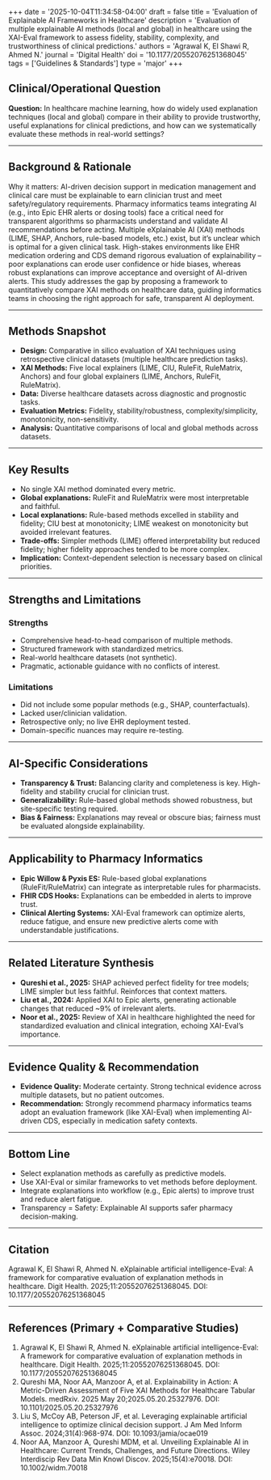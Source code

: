+++
date = '2025-10-04T11:34:58-04:00'
draft = false
title = 'Evaluation of Explainable AI Frameworks in Healthcare'
description = 'Evaluation of multiple explainable AI methods (local and global) in healthcare using the XAI-Eval framework to assess fidelity, stability, complexity, and trustworthiness of clinical predictions.'
authors = 'Agrawal K, El Shawi R, Ahmed N.'
journal = 'Digital Health'
doi = '10.1177/20552076251368045'
tags = ['Guidelines & Standards']
type = 'major'
+++

## Clinical/Operational Question  
**Question:** In healthcare machine learning, how do widely used explanation techniques (local and global) compare in their ability to provide trustworthy, useful explanations for clinical predictions, and how can we systematically evaluate these methods in real-world settings?  

---

## Background & Rationale  
Why it matters: AI-driven decision support in medication management and clinical care must be explainable to earn clinician trust and meet safety/regulatory requirements. Pharmacy informatics teams integrating AI (e.g., into Epic EHR alerts or dosing tools) face a critical need for transparent algorithms so pharmacists understand and validate AI recommendations before acting. Multiple eXplainable AI (XAI) methods (LIME, SHAP, Anchors, rule-based models, etc.) exist, but it’s unclear which is optimal for a given clinical task. High-stakes environments like EHR medication ordering and CDS demand rigorous evaluation of explainability – poor explanations can erode user confidence or hide biases, whereas robust explanations can improve acceptance and oversight of AI-driven alerts. This study addresses the gap by proposing a framework to quantitatively compare XAI methods on healthcare data, guiding informatics teams in choosing the right approach for safe, transparent AI deployment.  

---

## Methods Snapshot  
- **Design:** Comparative in silico evaluation of XAI techniques using retrospective clinical datasets (multiple healthcare prediction tasks).  
- **XAI Methods:** Five local explainers (LIME, CIU, RuleFit, RuleMatrix, Anchors) and four global explainers (LIME, Anchors, RuleFit, RuleMatrix).  
- **Data:** Diverse healthcare datasets across diagnostic and prognostic tasks.  
- **Evaluation Metrics:** Fidelity, stability/robustness, complexity/simplicity, monotonicity, non-sensitivity.  
- **Analysis:** Quantitative comparisons of local and global methods across datasets.  

---

## Key Results  
- No single XAI method dominated every metric.  
- **Global explanations:** RuleFit and RuleMatrix were most interpretable and faithful.  
- **Local explanations:** Rule-based methods excelled in stability and fidelity; CIU best at monotonicity; LIME weakest on monotonicity but avoided irrelevant features.  
- **Trade-offs:** Simpler methods (LIME) offered interpretability but reduced fidelity; higher fidelity approaches tended to be more complex.  
- **Implication:** Context-dependent selection is necessary based on clinical priorities.  

---

## Strengths and Limitations  

### Strengths  
- Comprehensive head-to-head comparison of multiple methods.  
- Structured framework with standardized metrics.  
- Real-world healthcare datasets (not synthetic).  
- Pragmatic, actionable guidance with no conflicts of interest.  

### Limitations  
- Did not include some popular methods (e.g., SHAP, counterfactuals).  
- Lacked user/clinician validation.  
- Retrospective only; no live EHR deployment tested.  
- Domain-specific nuances may require re-testing.  

---

## AI-Specific Considerations  
- **Transparency & Trust:** Balancing clarity and completeness is key. High-fidelity and stability crucial for clinician trust.  
- **Generalizability:** Rule-based global methods showed robustness, but site-specific testing required.  
- **Bias & Fairness:** Explanations may reveal or obscure bias; fairness must be evaluated alongside explainability.  

---

## Applicability to Pharmacy Informatics  
- **Epic Willow & Pyxis ES:** Rule-based global explanations (RuleFit/RuleMatrix) can integrate as interpretable rules for pharmacists.  
- **FHIR CDS Hooks:** Explanations can be embedded in alerts to improve trust.  
- **Clinical Alerting Systems:** XAI-Eval framework can optimize alerts, reduce fatigue, and ensure new predictive alerts come with understandable justifications.  

---

## Related Literature Synthesis  
- **Qureshi et al., 2025:** SHAP achieved perfect fidelity for tree models; LIME simpler but less faithful. Reinforces that context matters.  
- **Liu et al., 2024:** Applied XAI to Epic alerts, generating actionable changes that reduced ~9% of irrelevant alerts.  
- **Noor et al., 2025:** Review of XAI in healthcare highlighted the need for standardized evaluation and clinical integration, echoing XAI-Eval’s importance.  

---

## Evidence Quality & Recommendation  
- **Evidence Quality:** Moderate certainty. Strong technical evidence across multiple datasets, but no patient outcomes.  
- **Recommendation:** Strongly recommend pharmacy informatics teams adopt an evaluation framework (like XAI-Eval) when implementing AI-driven CDS, especially in medication safety contexts.  

---

## Bottom Line  
- Select explanation methods as carefully as predictive models.  
- Use XAI-Eval or similar frameworks to vet methods before deployment.  
- Integrate explanations into workflow (e.g., Epic alerts) to improve trust and reduce alert fatigue.  
- Transparency = Safety: Explainable AI supports safer pharmacy decision-making.  

---

## Citation  
Agrawal K, El Shawi R, Ahmed N. eXplainable artificial intelligence-Eval: A framework for comparative evaluation of explanation methods in healthcare. Digit Health. 2025;11:20552076251368045. DOI: 10.1177/20552076251368045  

---

## References (Primary + Comparative Studies)  
1. Agrawal K, El Shawi R, Ahmed N. eXplainable artificial intelligence-Eval: A framework for comparative evaluation of explanation methods in healthcare. Digit Health. 2025;11:20552076251368045. DOI: 10.1177/20552076251368045  
2. Qureshi MA, Noor AA, Manzoor A, et al. Explainability in Action: A Metric-Driven Assessment of Five XAI Methods for Healthcare Tabular Models. medRxiv. 2025 May 20;2025.05.20.25327976. DOI: 10.1101/2025.05.20.25327976  
3. Liu S, McCoy AB, Peterson JF, et al. Leveraging explainable artificial intelligence to optimize clinical decision support. J Am Med Inform Assoc. 2024;31(4):968-974. DOI: 10.1093/jamia/ocae019  
4. Noor AA, Manzoor A, Qureshi MDM, et al. Unveiling Explainable AI in Healthcare: Current Trends, Challenges, and Future Directions. Wiley Interdiscip Rev Data Min Knowl Discov. 2025;15(4):e70018. DOI: 10.1002/widm.70018  